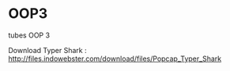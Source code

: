 # OOP3
tubes OOP 3

Download Typer Shark : http://files.indowebster.com/download/files/Popcap_Typer_Shark
